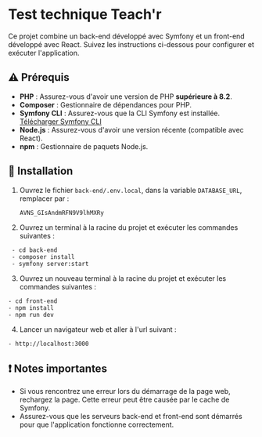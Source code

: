 # Test technique Teach'r

Ce projet combine un back-end développé avec Symfony et un front-end développé avec React. Suivez les instructions ci-dessous pour configurer et exécuter l'application.

## ⚠️ Prérequis

- **PHP** : Assurez-vous d'avoir une version de PHP **supérieure à 8.2**.
- **Composer** : Gestionnaire de dépendances pour PHP.
- **Symfony CLI** : Assurez-vous que la CLI Symfony est installée. [Télécharger Symfony CLI](https://symfony.com/download)
- **Node.js** : Assurez-vous d'avoir une version récente (compatible avec React).
- **npm** : Gestionnaire de paquets Node.js.

## 🔧 Installation


1. Ouvrez le fichier `back-end/.env.local`, dans la variable `DATABASE_URL`, remplacer <password> par :
   ```env
   AVNS_GIsAndmRFN9V9lhMXRy
   ```

2. Ouvrez un terminal à la racine du projet et exécuter les commandes suivantes : 
```env
 - cd back-end 
 - composer install
 - symfony server:start
 ```
 3. Ouvrez un nouveau terminal à la racine du projet et exécuter les commandes suivantes : 
 ```env
 - cd front-end 
 - npm install
 - npm run dev
 ```
 4. Lancer un navigateur web et aller à l'url suivant : 
  ```env
 - http://localhost:3000
 ```
 
 ## ❗ Notes importantes
- Si vous rencontrez une erreur lors du démarrage de la page web, rechargez la page. Cette erreur peut être causée par le cache de Symfony.
 - Assurez-vous que les serveurs back-end et front-end sont démarrés pour que l'application fonctionne correctement.
